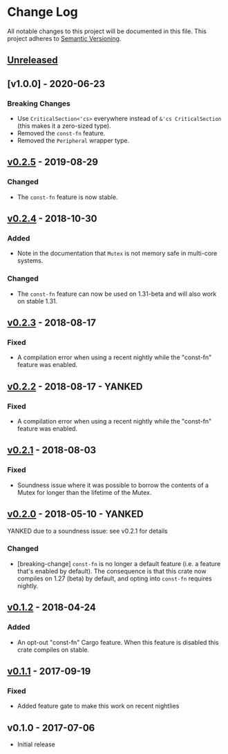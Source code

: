 # Change Log

All notable changes to this project will be documented in this file.
This project adheres to [Semantic Versioning](http://semver.org/).

## [Unreleased]

## [v1.0.0] - 2020-06-23

### Breaking Changes

- Use `CriticalSection<'cs>` everywhere instead of `&'cs CriticalSection`
  (this makes it a zero-sized type).
- Removed the `const-fn` feature.
- Removed the `Peripheral` wrapper type.

## [v0.2.5] - 2019-08-29

### Changed

- The `const-fn` feature is now stable.

## [v0.2.4] - 2018-10-30

### Added

- Note in the documentation that `Mutex` is not memory safe in multi-core systems.

### Changed

- The `const-fn` feature can now be used on 1.31-beta and will also work on stable 1.31.

## [v0.2.3] - 2018-08-17

### Fixed

- A compilation error when using a recent nightly while the "const-fn" feature was enabled.

## [v0.2.2] - 2018-08-17 - YANKED

### Fixed

- A compilation error when using a recent nightly while the "const-fn" feature was enabled.

## [v0.2.1] - 2018-08-03

### Fixed

- Soundness issue where it was possible to borrow the contents of a Mutex for longer than the
  lifetime of the Mutex.

## [v0.2.0] - 2018-05-10 - YANKED

YANKED due to a soundness issue: see v0.2.1 for details

### Changed

- [breaking-change] `const-fn` is no longer a default feature (i.e. a feature that's enabled by
  default). The consequence is that this crate now compiles on 1.27 (beta) by default, and opting
  into `const-fn` requires nightly.

## [v0.1.2] - 2018-04-24

### Added

- An opt-out "const-fn" Cargo feature. When this feature is disabled this crate compiles on stable.

## [v0.1.1] - 2017-09-19

### Fixed

- Added feature gate to make this work on recent nightlies

## v0.1.0 - 2017-07-06

- Initial release

[Unreleased]: https://github.com/japaric/bare-metal/compare/v1.0.0...HEAD
[Unreleased]: https://github.com/japaric/bare-metal/compare/v0.2.5...v1.0.0
[v0.2.5]: https://github.com/japaric/bare-metal/compare/v0.2.4...v0.2.5
[v0.2.4]: https://github.com/japaric/bare-metal/compare/v0.2.3...v0.2.4
[v0.2.3]: https://github.com/japaric/bare-metal/compare/v0.2.2...v0.2.3
[v0.2.2]: https://github.com/japaric/bare-metal/compare/v0.2.1...v0.2.2
[v0.2.1]: https://github.com/japaric/bare-metal/compare/v0.2.0...v0.2.1
[v0.2.0]: https://github.com/japaric/bare-metal/compare/v0.1.2...v0.2.0
[v0.1.2]: https://github.com/japaric/bare-metal/compare/v0.1.1...v0.1.2
[v0.1.1]: https://github.com/japaric/bare-metal/compare/v0.1.0...v0.1.1
